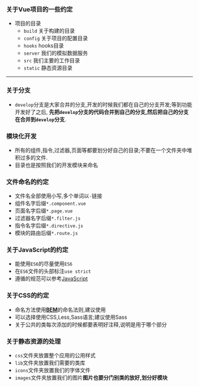 ### 关于Vue项目的一些约定
+ 项目的目录
    - `build` 关于构建的目录
    - `config` 关于项目的配置目录
    - `hooks` hooks目录
    - `server` 我们的模拟数据服务
    - `src` 我们主要的工作目录
    - `static` 静态资源目录
------
### 关于分支
+ `develop`分支是大家合并的分支,开发的时候我们都在自己的分支开发;等到功能开发好了之后,
   **先把`develop`分支的代码合并到自己的分支,然后把自己的分支在合并到`develop`分支**.

### 模块化开发
+ 所有的组件,指令,过滤器,页面等都要划分好自己的目录;不要在一个文件夹中堆积过多的文件.
+ 目录也是按照我们的开发模块来命名

### 文件命名的约定
+ 文件名全部使用小写,多个单词以`-`链接
+ 组件名字后缀`*.component.vue`
+ 页面名字后缀`*.page.vue`
+ 过滤器名字后缀`*.filter.js`
+ 指令名字后缀`*.directive.js`
+ 模块的路由后缀`*.route.js`

### 关于JavaScript的约定
+ 能使用`ES6`的尽量使用`ES6`
+ 在`ES6`文件的头部标注`use strict`
+ 遵循的规范可以参考[JavaScript](https://github.com/XJFE/javascript)

### 关于CSS的约定
+ 命名方法使用[**BEM**](https://en.bem.info/)的命名法则,建议使用
+ 可以选择使用CSS,Less,Sass语言;建议使用Sass
+ 关于公共的类每次添加的时候都要表明好注释,说明是用于哪个部分

### 关于静态资源的处理
+ `css`文件夹放置整个应用的公用样式
+ `lib`文件夹放置我们需要的类库
+ `icons`文件夹放置我们的字体文件
+ `images`文件夹放置我们的图片**图片也要分门别类的放好,划分好模块**
